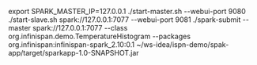 export SPARK_MASTER_IP=127.0.0.1
./start-master.sh --webui-port 9080
./start-slave.sh spark://127.0.0.1:7077 --webui-port 9081
./spark-submit --master spark://127.0.0.1:7077 --class org.infinispan.demo.TemperatureHistogram --packages org.infinispan:infinispan-spark_2.10:0.1 ~/ws-idea/ispn-demo/spak-app/target/sparkapp-1.0-SNAPSHOT.jar 